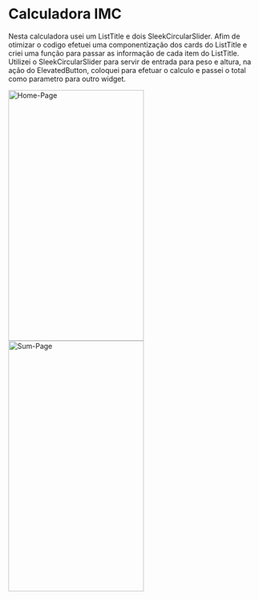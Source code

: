 # Calculadora IMC

Nesta calculadora usei um ListTitle e dois SleekCircularSlider. Afim de otimizar o codigo efetuei uma componentização dos cards do ListTitle e criei uma função para passar as informação de cada item do ListTitle. Utilizei o SleekCircularSlider para servir de entrada para peso e altura, na ação do ElevatedButton, coloquei para efetuar o calculo e passei o total como parametro para outro widget.

<div

<img align="center" alt="Home-Page" height="500" width="270" 
src="https://user-images.githubusercontent.com/83305912/189501550-d2b84975-4a05-4573-91fc-68df231e5064.png" />
<img align="center" alt="" height="0" width="100" 
src="" />
<img align="center" alt="Sum-Page" height="500" width="270" 
src="https://user-images.githubusercontent.com/83305912/189501551-1fa11e00-c033-4a86-a0c2-aef17de9d86e.png" />

</div>
